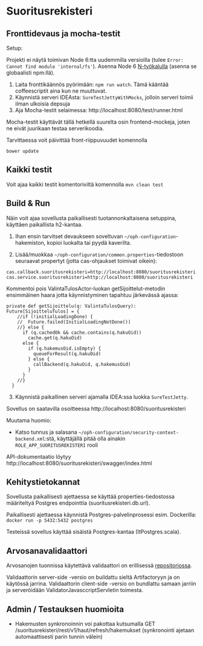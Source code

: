# Suoritusrekisteri #


## Fronttidevaus ja mocha-testit

Setup:

Projekti ei näytä toimivan Node 6:tta uudemmilla versioilla (tulee `Error: Cannot find module 'internal/fs'`).
Asenna Node 6 [N-työkalulla](https://www.npmjs.com/package/n) (asenna se globaalisti npm:llä). 

1. Laita fronttikäännös pyörimään: `npm run watch`. Tämä kääntää coffeescriptit aina kun ne muuttuvat.
2. Käynnistä serveri IDEAsta: `SureTestJettyWithMocks`, jolloin serveri toimii ilman ulkoisia depsuja
3. Aja Mocha-testit selaimessa: http://localhost:8080/test/runner.html

Mocha-testit käyttävät tällä hetkellä suurelta osin frontend-mockeja, joten ne eivät juurikaan testaa serverikoodia.

Tarvittaessa voit päivittää front-riippuvuudet komennolla

    bower update

## Kaikki testit

Voit ajaa kaikki testit komentoriviltä komennolla `mvn clean test`

## Build & Run ##

Näin voit ajaa sovellusta paikallisesti tuotannonkaltaisena setuppina, käyttäen paikallista h2-kantaa.

1. Ihan ensin tarvitset devaukseen soveltuvan `~/oph-configuration`-hakemiston, kopioi luokalta tai pyydä kaverilta.

2. Lisää/muokkaa `~/oph-configuration/common.properties`-tiedostoon seuraavat propertyt (jotta cas-ohjaukset toimivat oikein):
```
cas.callback.suoritusrekisteri=http://localhost:8080/suoritusrekisteri
cas.service.suoritusrekisteri=http://localhost:8080/suoritusrekisteri
```
Kommentoi pois ValintaTulosActor-luokan getSijoittelut-metodin ensimmäinen haara jotta käynnistyminen tapahtuu järkevässä ajassa:
```
private def getSijoittelu(q: ValintaTulosQuery): Future[SijoitteluTulos] = {
    //if (!initialLoadingDone) {
    //  Future.failed(InitialLoadingNotDone())
    //} else {
      if (q.cachedOk && cache.contains(q.hakuOid))
        cache.get(q.hakuOid)
      else {
        if (q.hakemusOid.isEmpty) {
          queueForResult(q.hakuOid)
        } else {
          callBackend(q.hakuOid, q.hakemusOid)
        }
      }
    //}
  }
```

3. Käynnistä paikallinen serveri ajamalla IDEA:ssa luokka `SureTestJetty`.

Sovellus on saatavilla osoitteessa http://localhost:8080/suoritusrekisteri

Muutama huomio:

- Katso tunnus ja salasana `~/oph-configuration/security-context-backend.xml`:stä, käyttäjällä pitää olla ainakin `ROLE_APP_SUORITUSREKISTERI` rooli

API-dokumentaatio löytyy http://localhost:8080/suoritusrekisteri/swagger/index.html

## Kehitystietokannat
Sovellusta paikallisesti ajettaessa se käyttää properties-tiedostossa määriteltyä Postgres endpointtia (suoritusrekisteri.db.url).

Paikallisesti ajettaessa käynnistä Postgres-palvelinprosessi esim. Dockerilla: `docker run -p 5432:5432 postgres`

Testeissä sovellus käyttää sisäistä Postgres-kantaa (ItPostgres.scala).

## Arvosanavalidaattori

Arvosanojen tuonnissa käytettävä validaattori on erillisessä [repositoriossa](https://github.com/Opetushallitus/validaattori).

Validaattorin server-side -versio on buildattu sieltä Artifactoryyn ja on käytössä jarrina. Validaattorin client-side -versio on bundlattu samaan jarriin ja serveröidään ValidatorJavasccriptServletin toimesta.


## Admin / Testauksen huomioita

* Hakemusten synkronoinnin voi pakottaa kutsumalla GET /suoritusrekisteri/rest/v1/haut/refresh/hakemukset
(synkronointi ajetaan automaattisesti parin tunnin välein)

